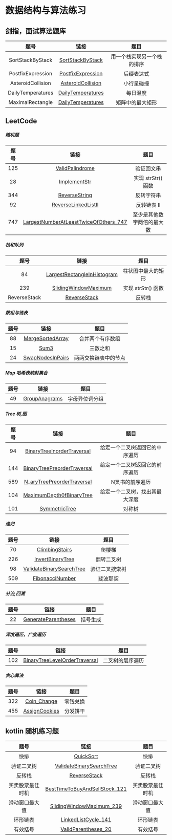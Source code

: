 # 数据结构与算法练习
##  剑指，面试算法题库
| 题号 | 链接| 题目|
| :---: | :---: | :---: |
| SortStackByStack| [SortStackByStack](https://github.com/wubobo952/LeetCode/blob/master/interview/SortStackByStack.java)|用一个栈实现另一个栈的排序|
| PostfixExpression| [PostfixExpression](https://github.com/wubobo952/LeetCode/blob/master/interview/PostfixExpression.java)|后缀表达式|
| AsteroidCollision| [AsteroidCollision](https://github.com/wubobo952/LeetCode/blob/master/interview/AsteroidCollision.java)|小行星碰撞|
| DailyTemperatures| [DailyTemperatures](https://github.com/wubobo952/LeetCode/blob/master/interview/DailyTemperatures.java)|每日温度|
| MaximalRectangle| [DailyTemperatures](https://github.com/wubobo952/LeetCode/blob/master/interview/MaximalRectangle.java)|矩阵中的最大矩形|

## LeetCode
#####  随机题
| 题号 | 链接| 题目|
| :---: | :---: | :---: |
| 125| [ValidPalindrome](https://github.com/wubobo952/LeetCode/blob/master/random/ValidPalindrome_125.java)|验证回文串|
| 28| [ImplementStr](https://github.com/wubobo952/LeetCode/blob/master/random/ImplementStr_28.java)|实现 strStr() 函数|
| 344| [ReverseString](https://github.com/wubobo952/LeetCode/blob/master/random/ReverseString_344.java)|反转字符串|
| 92| [ReverseLinkedListII](https://github.com/wubobo952/LeetCode/blob/master/random/ReverseLinkedListII_92.java)|反转链表 II|
| 747| [LargestNumberAtLeastTwiceOfOthers_747](https://github.com/BobbiWu/LeetCode/blob/master/random/LargestNumberAtLeastTwiceOfOthers_747.java)|至少是其他数字两倍的最大数|
##### 栈和队列
| 题号 | 链接| 题目|
| :---: | :---: |:---: |
| 84| [LargestRectangleInHistogram](https://github.com/wubobo952/LeetCode/blob/master/stack_queue/LargestRectangleInHistogram_84.java)|柱状图中最大的矩形|
| 239| [SlidingWindowMaximum](https://github.com/wubobo952/LeetCode/blob/master/stack_queue/SlidingWindowMaximum_239.java)|实现 strStr() 函数|
| ReverseStack| [ReverseStack](https://github.com/wubobo952/LeetCode/blob/master/stack_queue/ReverseStack.java)|反转栈|
##### 数组与链表
| 题号 | 链接| 题目|
| :---: | :---: |:---: |
| 88| [MergeSortedArray](https://github.com/wubobo952/LeetCode/blob/master/array_linked/MergeSortedArray_88.java)|合并两个有序数组|
| 15| [Sum3](https://github.com/wubobo952/LeetCode/blob/master/array_linked/Sum3_15.java)|三数之和|
| 24| [SwapNodesInPairs](https://github.com/wubobo952/LeetCode/blob/master/array_linked/SwapNodesInPairs_24.java)|两两交换链表中的节点|
#####  Map 哈希表映射集合
| 题号 | 链接| 题目|
| :---: | :---: |:---: |
| 49| [GroupAnagrams](https://github.com/wubobo952/LeetCode/blob/master/map/GroupAnagrams_49.java)|字母异位词分组|
#####  Tree 树,图
| 题号 | 链接| 题目|
| :---: | :---: |:---: |
| 94| [BinaryTreeInorderTraversal](https://github.com/wubobo952/LeetCode/blob/master/tree/BinaryTreeInorderTraversal_94.java)|给定一个二叉树返回它的中序遍历|
| 144| [BinaryTreePreorderTraversal](https://github.com/wubobo952/LeetCode/blob/master/tree/BinaryTreePreorderTraversal_144.java)|给定一个二叉树返回它的前序遍历|
| 589| [N_aryTreePreorderTraversal](https://github.com/wubobo952/LeetCode/blob/master/tree/N_aryTreePreorderTraversal_589.java)|N叉书的前序遍历|
| 104| [MaximumDepth0fBinaryTree](https://github.com/wubobo952/LeetCode/blob/master/tree/MaximumDepth0fBinaryTree_104.java)|给定一个二叉树，找出其最大深度|
| 101| [SymmetricTree](https://github.com/wubobo952/LeetCode/blob/master/tree/SymmetricTree_101.java)|对称树
#####  递归
| 题号 | 链接| 题目|
| :---: | :---: |:---: |
| 70| [ClimbingStairs](https://github.com/wubobo952/LeetCode/blob/master/recursion/ClimbingStairs_70.java)|爬楼梯|
| 226| [InvertBinaryTree](https://github.com/wubobo952/LeetCode/blob/master/recursion/InvertBinaryTree_226.java)|翻转二叉树|
| 98| [ValidateBinarySearchTree](https://github.com/wubobo952/LeetCode/blob/master/recursion/ValidateBinarySearchTree_98.java)|验证二叉搜索树|
| 509| [FibonacciNumber](https://github.com/wubobo952/LeetCode/blob/master/recursion/FibonacciNumber_509.java)|斐波那契|
#####  分治,回溯
| 题号 | 链接| 题目|
| :---: | :---: |:---: |
| 22| [GenerateParentheses](https://github.com/wubobo952/LeetCode/blob/master/divide_conquer/GenerateParentheses_22.java)|括号生成|
##### 深度遍历，广度遍历
| 题号 | 链接| 题目|
| :---: | :---: |:---: |
| 102| [BinaryTreeLevelOrderTraversal](https://github.com/wubobo952/LeetCode/blob/master/dfs_bfs/BinaryTreeLevelOrderTraversal_102.java)|二叉树的层序遍历|
##### 贪心算法
| 题号 | 链接| 题目|
| :---: | :---: |:---: |
| 322| [Coin_Change](https://github.com/wubobo952/LeetCode/blob/master/greedy_algorithm/Coin_Change_322.java)|零钱兑换|
| 455| [AssignCookies](https://github.com/wubobo952/LeetCode/blob/master/greedy_algorithm/AssignCookies_455.java)|分发饼干|



## kotlin 随机练习题
| 题号 | 链接| 题目|
| :---: | :---: |:---: |
| 快排| [QuickSort](https://github.com/wubobo952/LeetCode/blob/master/random/kt/QuickSort.kt)|快排|
| 验证二叉树| [ValidateBinarySearchTree](https://github.com/wubobo952/LeetCode/blob/master/random/kt/ValidateBinarySearchTree.kt)|验证二叉树|
| 反转栈| [ReverseStack](https://github.com/wubobo952/LeetCode/blob/master/random/kt/ReverseStack.kt)|反转栈|
| 买卖股票最佳时机| [BestTimeToBuyAndSellStock_121](https://github.com/wubobo952/LeetCode/blob/master/random/kt/BestTimeToBuyAndSellStock_121.kt)|买卖股票最佳时机|
| 滑动窗口最大值| [SlidingWindowMaximum_239](https://github.com/wubobo952/LeetCode/blob/master/random/kt/SlidingWindowMaximum_239.kt)|滑动窗口最大值|
| 环形链表| [LinkedListCycle_141](https://github.com/wubobo952/LeetCode/blob/master/random/kt/LinkedListCycle_141.kt)|环形链表|
| 有效括号| [ValidParentheses_20](https://github.com/wubobo952/LeetCode/blob/master/random/kt/ValidParentheses_20.kt)|有效括号|
